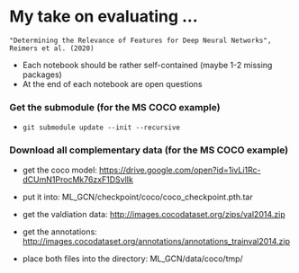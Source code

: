 # My take on evaluating ...
```"Determining the Relevance of Features for Deep Neural Networks", Reimers et al. (2020)```

* Each notebook should be rather self-contained (maybe 1-2 missing packages)
* At the end of each notebook are open questions

### Get the submodule (for the MS COCO example)
* ```git submodule update --init --recursive```

### Download all complementary data (for the MS COCO example)
* get the coco model: https://drive.google.com/open?id=1ivLi1Rc-dCUmN1ProcMk76zxF1DSvlIk
* put it into: ML_GCN/checkpoint/coco/coco_checkpoint.pth.tar

* get the valdiation data: http://images.cocodataset.org/zips/val2014.zip
* get the annotations: http://images.cocodataset.org/annotations/annotations_trainval2014.zip
* place both files into the directory: ML_GCN/data/coco/tmp/